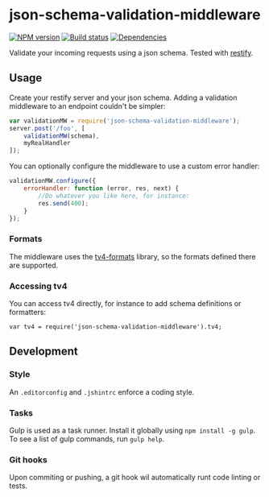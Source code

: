 # json-schema-validation-middleware
[![NPM version](http://img.shields.io/npm/v/json-schema-validation-middleware.svg?style=flat-square)](https://www.npmjs.com/package/json-schema-validation-middleware)
[![Build status](https://img.shields.io/travis/jwoudenberg/json-schema-validation-middleware/master.svg?style=flat-square)](https://travis-ci.org/jwoudenberg/json-schema-validation-middleware)
[![Dependencies](https://img.shields.io/gemnasium/jwoudenberg/json-schema-validation-middleware.svg?style=flat-square)](https://gemnasium.com/jwoudenberg/json-schema-validation-middleware)

Validate your incoming requests using a json schema.
Tested with [restify](http://mcavage.me/node-restify/).

## Usage
Create your restify server and your json schema.
Adding a validation middleware to an endpoint couldn't be simpler:

```javascript
var validationMW = require('json-schema-validation-middleware');
server.post('/foo', [
    validationMW(schema),
    myRealHandler
]);
```

You can optionally configure the middleware to use a custom error handler:

```javascript
validationMW.configure({
    errorHandler: function (error, res, next) {
        //Do whatever you like here, for instance:
        res.send(400);
    }
});
```

### Formats
The middleware uses the [tv4-formats](https://github.com/ikr/tv4-formats) library, so the formats defined there are supported.

### Accessing tv4
You can access tv4 directly, for instance to add schema definitions or formatters:
```
var tv4 = require('json-schema-validation-middleware').tv4;
```

## Development

### Style
An `.editorconfig` and `.jshintrc` enforce a coding style.

### Tasks
Gulp is used as a task runner. Install it globally using `npm install -g gulp`.
To see a list of gulp commands, run `gulp help`.

### Git hooks
Upon commiting or pushing, a git hook wil automatically runt code linting or tests.
